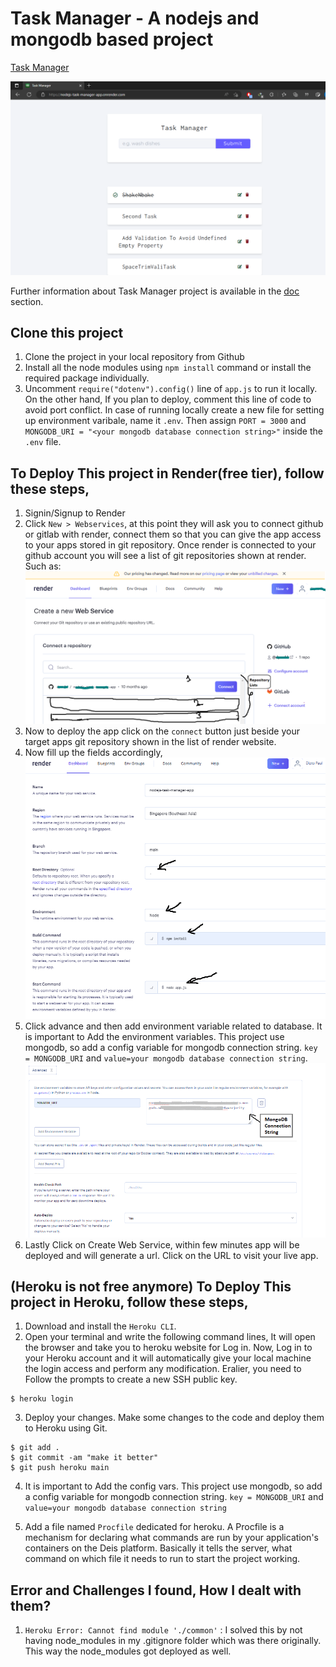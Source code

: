 # Task Manager - A nodejs and mongodb based project

<!--
[Task Manager](https://nodejs-task-manager-dpauld.herokuapp.com/) -->

[Task Manager](https://nodejs-task-manager-app.onrender.com/)

![Task manager application webpage](./READMEImages/taskmanager-app.PNG)

Further information about Task Manager project is available in the [doc](https://github.com/dpauld/node-express-johnsmilga/blob/main/03-task-manager/starter/README.md) section.

## Clone this project

1. Clone the project in your local repository from Github
2. Install all the node modules using `npm install` command or install the required package individually.
3. Uncomment `require("dotenv").config()` line of `app.js` to run it locally. On the other hand, If you plan to deploy, comment this line of code to avoid port conflict. In case of running locally create a new file for setting up environment varibale, name it `.env`. Then assign `PORT = 3000` and `MONGODB_URI = "<your mongodb database connection string>"` inside the `.env` file.
<!--
4. [Optional] If `node_modules` is added in `.gitignore` file, then dont have it in `.gitigone` file. This way the node_modules will get deployed in the server. You may face error if you dont deploy the `node_modules` folder in the server.
   -->

## To Deploy This project in Render(free tier), follow these steps,

1. Signin/Signup to Render
2. Click `New > Webservices`, at this point they will ask you to connect github or gitlab with render, connect them so that you can give the app access to your apps stored in git repository. Once render is connected to your github account you will see a list of git repositories shown at render. Such as: ![Git repo list shown in render](./READMEImages/render_gitrepolist.PNG)
3. Now to deploy the app click on the `connect` button just beside your target apps git repository shown in the list of render website.
4. Now fill up the fields accordingly, ![Initial app deployment settings](./READMEImages/render_appDeploy_settings.PNG)
5. Click advance and then add environment variable related to database. It is important to Add the environment variables. This project use mongodb, so add a config variable for mongodb connection string. `key = MONGODB_URI` and `value=your mongodb database connection string`. ![Advance app deployment settings](./READMEImages/render_appdeploy_advSettings.PNG)
6. Lastly Click on Create Web Service, within few minutes app will be deployed and will generate a url. Click on the URL to visit your live app.

## (Heroku is not free anymore) To Deploy This project in Heroku, follow these steps,

1. Download and install the `Heroku CLI`.
2. Open your terminal and write the following command lines, It will open the browser and take you to heroku website for Log in. Now, Log in to your Heroku account and it will automatically give your local machine the login access and perform any modification. Eralier, you need to Follow the prompts to create a new SSH public key.

```
$ heroku login
```

3. Deploy your changes. Make some changes to the code and deploy them to Heroku using Git.

```
$ git add .
$ git commit -am "make it better"
$ git push heroku main
```

4. It is important to Add the config vars. This project use mongodb, so add a config variable for mongodb connection string. `key = MONGODB_URI` and `value=your mongodb database connection string`

5. Add a file named `Procfile` dedicated for heroku. A Procfile is a mechanism for declaring what commands are run by your application's containers on the Deis platform. Basically it tells the server, what command on which file it needs to run to start the project working.

## Error and Challenges I found, How I dealt with them?

1. `Heroku Error: Cannot find module './common'` : I solved this by not having node_modules in my .gitignore folder which was there originally. This way the node_modules got deployed as well.
